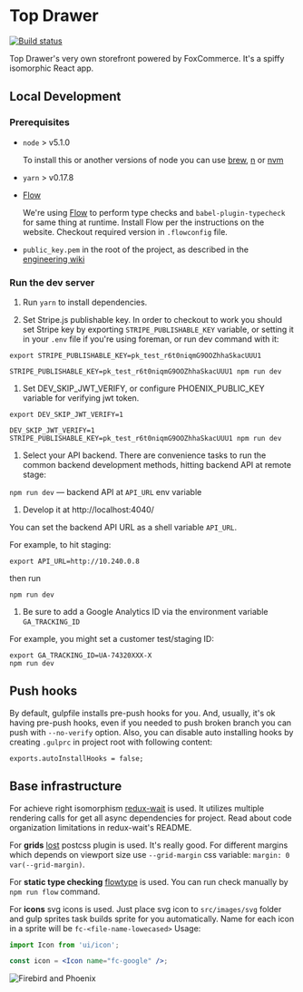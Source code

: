 # Top Drawer

[![Build status](https://badge.buildkite.com/e9143615d9d894b2cfc2d23dbf3bdcd8b217e10e56710564a7.svg)](https://buildkite.com/foxcommerce/top-drawer)

Top Drawer's very own storefront powered by FoxCommerce. It's a spiffy isomorphic React app.

## Local Development

### Prerequisites

* `node` > v5.1.0

  To install this or another versions of node you can use [brew](http://brew.sh), [n](https://github.com/tj/n) or [nvm](https://github.com/creationix/nvm)

* `yarn` > v0.17.8

* [Flow](http://flowtype.org)

  We're using [Flow](http://flowtype.org) to perform type checks and `babel-plugin-typecheck` for same thing at runtime. Install Flow per the instructions on the website. Checkout required version in `.flowconfig` file.

* `public_key.pem` in the root of the project, as described in the [engineering wiki](https://github.com/FoxComm/engineering-wiki/blob/master/development/setup.md#developing-frontend-applications)

### Run the dev server

1. Run `yarn` to install dependencies.

1. Set Stripe.js publishable key.
In order to checkout to work you should set Stripe key by exporting `STRIPE_PUBLISHABLE_KEY` variable, or setting it in your `.env` file if you're using foreman, or run dev command with it:

  `export STRIPE_PUBLISHABLE_KEY=pk_test_r6t0niqmG9OOZhhaSkacUUU1`

  `STRIPE_PUBLISHABLE_KEY=pk_test_r6t0niqmG9OOZhhaSkacUUU1 npm run dev`

1. Set DEV_SKIP_JWT_VERIFY, or configure PHOENIX_PUBLIC_KEY variable for verifying jwt token.

  `export DEV_SKIP_JWT_VERIFY=1`

  `DEV_SKIP_JWT_VERIFY=1 STRIPE_PUBLISHABLE_KEY=pk_test_r6t0niqmG9OOZhhaSkacUUU1 npm run dev`

1. Select your API backend. There are convenience tasks to run the common backend development methods, hitting backend API at remote stage:

  `npm run dev` — backend API at `API_URL` env variable

1. Develop it at http://localhost:4040/


You can set the backend API URL as a shell variable `API_URL`.

For example, to hit staging:

```
export API_URL=http://10.240.0.8
```
then run

```
npm run dev
```

1.  Be sure to add a Google Analytics ID via the environment variable `GA_TRACKING_ID`

For example, you might set a customer test/staging ID:

```
export GA_TRACKING_ID=UA-74320XXX-X
npm run dev
```

## Push hooks

By default, gulpfile installs pre-push hooks for you.
And, usually, it's ok having pre-push hooks, even if you needed to push broken branch
you can push with `--no-verify` option.
Also, you can disable auto installing hooks by creating `.gulprc` in project root with following content:

```
exports.autoInstallHooks = false;
```

## Base infrastructure

For achieve right isomorphism [redux-wait](https://www.npmjs.com/package/redux-wait) is used.
It utilizes multiple rendering calls for get all async dependencies for project.
Read about code organization limitations in redux-wait's README.

For **grids** [lost](https://www.npmjs.com/package/lost) postcss plugin is used. It's really good.
For different margins which depends on viewport size use `--grid-margin` css variable: `margin: 0 var(--grid-margin)`.

For **static type checking** [flowtype](http://flowtype.org/) is used. You can run check manually by `npm run flow` command.

For **icons** svg icons is used. Just place svg icon to `src/images/svg` folder and gulp sprites task builds sprite for you
automatically. Name for each icon in a sprite will be `fc-<file-name-lowecased>` Usage:

```jsx
import Icon from 'ui/icon';

const icon = <Icon name="fc-google" />;

```

![Firebird and Phoenix](http://i.imgur.com/7Cyj5q8.jpg "Firebird and Phoenix")
